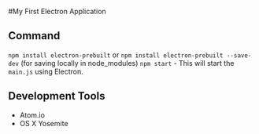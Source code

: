#My First Electron Application

## Command
`npm install electron-prebuilt` or `npm install electron-prebuilt --save-dev` (for saving locally in node_modules)
`npm start` - This will start the `main.js` using Electron.

## Development Tools
- Atom.io
- OS X Yosemite
